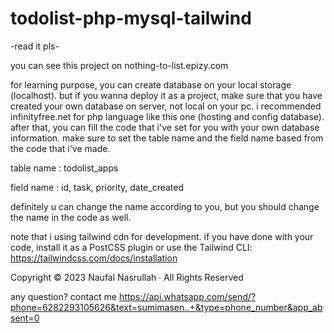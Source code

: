 # todolist-php-mysql-tailwind
-read it pls-

you can see this project on nothing-to-list.epizy.com

for learning purpose, you can create database on your local storage (localhost). but if you wanna deploy it as a project, make sure that you have created your own database on server, not local on your pc.
i recommended infinityfree.net for php language like this one (hosting and config database).
after that, you can fill the code that i've set for you with your own database information.
make sure to set the table name and the field name based from the code that i've made.

table name : todolist_apps

field name : id, task, priority, date_created

definitely u can change the name according to you, but you should change the name in the code as well.

note that i using tailwind cdn for development. if you have done with your code, install it as a PostCSS plugin or use the Tailwind CLI: https://tailwindcss.com/docs/installation




Copyright © 2023 Naufal Nasrullah ∙ All Rights Reserved

any question? contact me https://api.whatsapp.com/send/?phone=6282293105626&text=sumimasen..+&type=phone_number&app_absent=0

